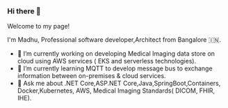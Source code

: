 ### Hi there 👋

Welcome to my page! 

I'm Madhu, Professional software developer,Architect from Bangalore  🇮🇳. 

- 🔭 I’m currently working on developing Medical Imaging data store on cloud using AWS services ( EKS and serverless technologies). 
- 🌱 I’m currently learning MQTT to develop message bus to exchange information between on-premises & cloud services. 
- 💬 Ask me about .NET Core,ASP.NET Core,Java,SpringBoot,Containers, Docker,Kubernetes, AWS, Medical Imaging Standards( DICOM, FHIR, IHE).
